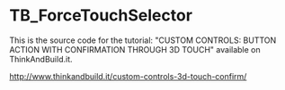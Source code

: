 # TB_ForceTouchSelector

This is the source code for the tutorial: "CUSTOM CONTROLS: BUTTON ACTION WITH CONFIRMATION THROUGH 3D TOUCH" available on ThinkAndBuild.it. 

http://www.thinkandbuild.it/custom-controls-3d-touch-confirm/ 
